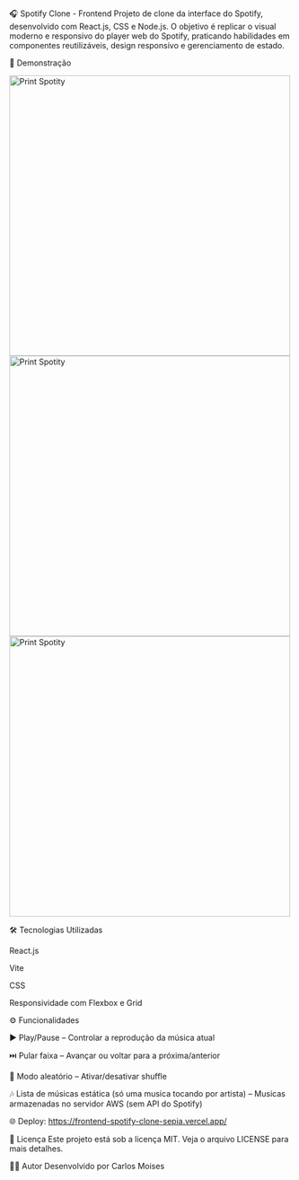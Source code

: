 🎧 Spotify Clone - Frontend
Projeto de clone da interface do Spotify, desenvolvido com React.js, CSS e Node.js. O objetivo é replicar o visual moderno e responsivo do player web do Spotify, praticando habilidades em componentes reutilizáveis, design responsivo e gerenciamento de estado.

📸 Demonstração

<img src="https://i.ibb.co/23w99bMY/Print-Spotity1.png" alt="Print Spotity" border="0" width='500px'>
<img src="https://i.ibb.co/XftR8Gwc/Print-Spotity4.png" alt="Print Spotity" border="0" width='500px'>
<img src="https://i.ibb.co/vvPtWD5r/Print-Spotity2.png" alt="Print Spotity" border="0" width='500px'>

🛠 Tecnologias Utilizadas

React.js

Vite

CSS

Responsividade com Flexbox e Grid

⚙️ Funcionalidades

▶️ Play/Pause – Controlar a reprodução da música atual

⏭️ Pular faixa – Avançar ou voltar para a próxima/anterior

🔀 Modo aleatório – Ativar/desativar shuffle

🎶 Lista de músicas estática (só uma musica tocando por artista) – Musicas armazenadas no servidor AWS (sem API do Spotify)

🌐 Deploy: https://frontend-spotify-clone-sepia.vercel.app/

📄 Licença
Este projeto está sob a licença MIT. Veja o arquivo LICENSE para mais detalhes.

🙋‍♂️ Autor
Desenvolvido por Carlos Moises

